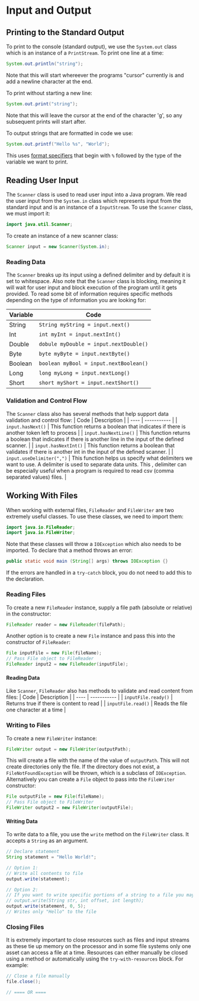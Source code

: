 # Input and Output

## Printing to the Standard Output
To print to the console (standard output), we use the `System.out` class which is an instance of a `PrintStream`. 
To print one line at a time:
```java
System.out.println("string");
```
Note that this will start whereever the programs "cursor" currently is and add a newline character at the end.

To print without starting a new line:
```java
System.out.print("string");
```
Note that this will leave the cursor at the end of the character 'g', so any subsequent prints will start after.

To output strings that are formatted in code we use:
```java
System.out.printf("Hello %s", "World");
```
This uses [format specifiers](https://docs.oracle.com/javase/9/docs/api/java/util/Formatter.html#syntax) that begin with `%` followed by the type of the variable we want to print.

## Reading User Input
The `Scanner` class is used to read user input into a Java program. We read the user input from the `System.in` class which represents input from the standard input and is an instance of a `InputStream`. To use the `Scanner` class, we must import it:
```java
import java.util.Scanner;
```
To create an instance of a new scanner class:
```java
Scanner input = new Scanner(System.in);
```

### Reading Data

The `Scanner` breaks up its input using a defined delimiter and by default it is set to whitespace. Also note that the `Scanner` class is blocking, meaning it will wait for user input and block execution of the program until it gets provided. To read some bit of information requires specific methods depending on the type of information you are looking for:

| Variable | Code |
| -------- | ---- |
| String | `String myString = input.next()` |
| Int | `int myInt = input.nextInt()` |
| Double | `dobule myDouble = input.nextDouble()` |
| Byte | `byte myByte = input.nextByte()` |
| Boolean | `boolean myBool = input.nextBoolean()` |
| Long | `long myLong = input.nextLong()` |
| Short | `short myShort = input.nextShort()` |

### Validation and Control Flow
The `Scanner` class also has several methods that help support data validation and control flow:
| Code | Description |
| ---- | ----------- |
| `input.hasNext()` | This function returns a boolean that indicates if there is another token left to process |
| `input.hasNextLine()` | This function returns a boolean that indicates if there is another line in the input of the defined scanner. |
| `input.hasNextInt()` | This function returns a boolean that validates if there is another int in the input of the defined scanner. |
| `input.useDelimiter(",")` | This function helps us specify what delimiters we want to use. A delimiter is used to separate data units. This , delimiter can be especially useful when a program is required to read csv (comma separated values) files. |

## Working With Files
When working with external files, `FileReader` and `FileWriter` are two extremely useful classes. To use these classes, we need to import them:
```java
import java.io.FileReader;
import java.io.FileWriter;
```
Note that these classes will throw a `IOException` which also needs to be imported. To declare that a method throws an error:
```java
public static void main (String[] args) throws IOException {}
```
If the errors are handled in a `try-catch` block, you do not need to add this to the declaration.

### Reading Files

To create a new `FileReader` instance, supply a file path (absolute or relative) in the constructor:
```java
FileReader reader = new FileReader(filePath);
```
Another option is to create a new `File` instance and pass this into the constructor of `FileReader`:
```java
File inputFile = new File(fileName);
// Pass File object to FileReader
FileReader input2 = new FileReader(inputFile);
```

#### Reading Data
Like `Scanner`, `FileReader` also has methods to validate and read content from files:
| Code | Description |
| ---- | ----------- |
| `inputFile.ready()` | Returns true if there is content to read |
| `inputFile.read()` | Reads the file one character at a time |

### Writing to Files
To create a new `FileWriter` instance:
```java
FileWriter output = new FileWriter(outputPath);
```
This will create a file with the name of the value of `outputPath`. This will not create directories only the file. If the directory does not exist, a `FileNotFoundException` will be thrown, which is a subclass of `IOException`. Alternatively you can create a `File` object to pass into the `FileWriter` constructor:
```java
File outputFile = new File(fileName);
// Pass File object to FileWriter
FileWriter output2 = new FileWriter(outputFile);
```

#### Writing Data
To write data to a file, you use the `write` method on the `FileWriter` class. It accepts a `String` as an argument.
```java
// Declare statement
String statement = "Hello World!";

// Option 1:
// Write all contents to file
output.write(statement);

// Option 2:
// If you want to write specific portions of a string to a file you may choose to use the following statement
// output.write(String str, int offset, int length);
output.write(statement, 0, 5);
// Writes only "Hello" to the file
```




### Closing Files
It is extremely important to close resources such as files and input streams as these tie up memory on the processor and in some file systems only one asset can access a file at a time. Resources can either manually be closed using a method or automatically using the `try-with-resources` block. For example:
```java
// Close a file manually
file.close();

// ==== OR ====


```

